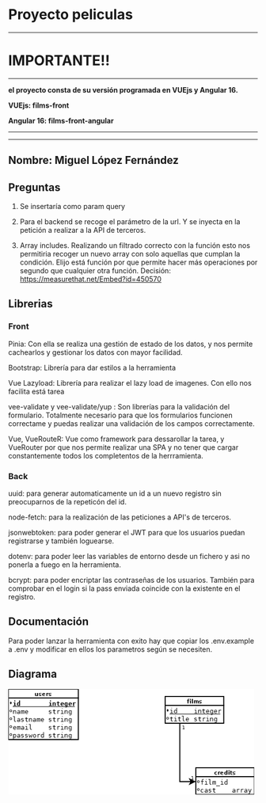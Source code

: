 # Proyecto peliculas

---

# **IMPORTANTE!!**
___

**el proyecto consta de su versión programada en VUEjs y Angular 16.**

**VUEjs: films-front**

**Angular 16: films-front-angular**

---
___

## Nombre: Miguel López Fernández

## Preguntas

1. Se insertaría como param query

2. Para el backend se recoge el parámetro de la url. Y se inyecta en la petición a realizar a la API de terceros.

3. Array includes. Realizando un filtrado correcto con la función esto nos permitiria recoger un nuevo array con solo aquellas que cumplan la condición.
Elijo está función por que permite hacer más operaciones por segundo que cualquier otra función. Decisión: https://measurethat.net/Embed?id=450570


## Librerias

### Front

Pinia: Con ella se realiza una gestión de estado de los datos, y nos permite cachearlos y gestionar los datos con mayor facilidad.

Bootstrap: Librería para dar estilos a la herramienta

Vue Lazyload: Librería para realizar el lazy load de imagenes. Con ello nos facilita está tarea

vee-validate y vee-validate/yup : Son librerías para la validación del formulario. Totalmente necesario para que los formularios funcionen correctame y puedas realizar una validación de los campos correctamente.

Vue, VueRouteR: Vue como framework para dessarollar la tarea, y VueRouter por que nos permite realizar una SPA y no tener que cargar constantemente todos los completentos de la herrramienta.

### Back

uuid: para generar automaticamente un id a un nuevo registro sin preocuparnos de la repeticón del id.

node-fetch: para la realización de las peticiones a API's de terceros.

jsonwebtoken: para poder generar el JWT para que los usuarios puedan registrarse y también loguearse.

dotenv: para poder leer las variables de entorno desde un fichero y asi no ponerla a fuego en la herramienta.

bcrypt: para poder encriptar las contraseñas de los usuarios. También para comprobar en el login si la pass enviada coincide con la existente en el registro.


## Documentación

Para poder lanzar la herramienta con exito hay que copiar los .env.example a .env y modificar en ellos los parametros según se necesiten.


## Diagrama
![Diagrama](Diagrama1.png)
